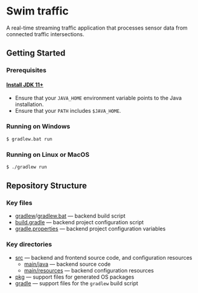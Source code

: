 # Swim traffic

A real-time streaming traffic application that processes sensor data from connected traffic intersections.

## Getting Started

### Prerequisites

#### [Install JDK 11+](https://www.oracle.com/technetwork/java/javase/downloads/index.html)

- Ensure that your `JAVA_HOME` environment variable points to the Java installation.
- Ensure that your `PATH` includes `$JAVA_HOME`.

### Running on Windows

```bat
$ gradlew.bat run
```

### Running on Linux or MacOS

```bash
$ ./gradlew run
```

## Repository Structure

### Key files

- [gradlew](gradlew)/[gradlew.bat](gradlew.bat) — backend build script
- [build.gradle](build.gradle) — backend project configuration script
- [gradle.properties](gradle.properties) — backend project configuration variables

### Key directories

- [src](src) — backend and frontend source code, and configuration resources
  - [main/java](src/main/java) — backend source code
  - [main/resources](src/main/resources) — backend configuration resources
- [pkg](pkg) — support files for generated OS packages
- [gradle](gradle) — support files for the `gradlew` build script

